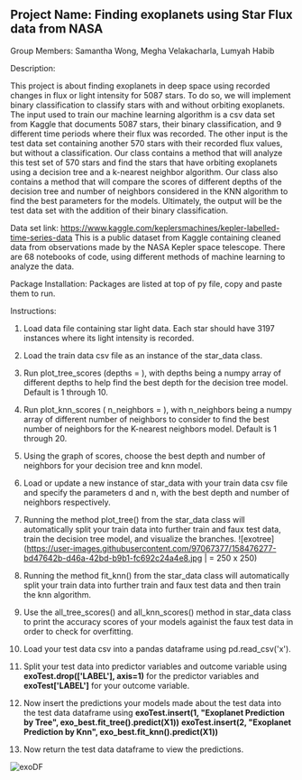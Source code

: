 
## Project Name: Finding exoplanets using Star Flux data from NASA

Group Members: Samantha Wong, Megha Velakacharla, Lumyah Habib

Description: 

This project is about finding exoplanets in deep space using recorded changes in flux
or light intensity for 5087 stars. To do so, we will implement binary classification to classify stars with and without orbiting exoplanets. The input used to train our machine learning algorithm is a csv data set from Kaggle that documents 5087 stars, their binary classification, and 9 different time periods where their flux was recorded. The other input is the test data set containing another 570 stars with their recorded flux values, but without a classification. Our class contains a method that will analyze this test set of 570 stars and find the stars that have orbiting exoplanets using a decision tree and a k-nearest neighbor algorithm. Our class also contains a method that will compare the scores of different depths of the decision tree and number of neighbors considered in the KNN algorithm to find the best parameters for the models. Ultimately, the output will be the test data set with the addition of their binary classification.
  
Data set link: https://www.kaggle.com/keplersmachines/kepler-labelled-time-series-data
This is a public dataset from Kaggle containing cleaned data from observations made by the NASA Kepler space telescope. There are 68 notebooks of code, using different methods of machine learning to analyze the data.

Package Installation:
Packages are listed at top of py file, copy and paste them to run.

Instructions:
1) Load data file containing star light data. Each star should have 3197 instances where its light intensity is recorded. 
2) Load the train data csv file as an instance of the star_data class.
3) Run plot_tree_scores (depths = ), with depths being a numpy array of different depths to help find the best depth for the decision tree model. Default is 1 through 10.
4) Run plot_knn_scores ( n_neighbors = ), with n_neighbors being a numpy array of different number of neighbors to consider to find the best number of neighbors for the K-nearest neighbors model. Default is 1 through 20.
5) Using the graph of scores, choose the best depth and number of neighbors for your decision tree and knn model.
6) Load or update a new instance of star_data with your train data csv file and specify the parameters d and n, with the best depth and number of neighbors respectively. 
7) Running the method plot_tree() from the star_data class will automatically split your train data into further train and faux test data, train the decision tree model, and visualize the branches.
    ![exotree](https://user-images.githubusercontent.com/97067377/158476277-bd47642b-d46a-42bd-b9b1-fc692c24a4e8.jpg | = 250 x 250)

9) Running the method fit_knn() from the star_data class will automatically split your train data into further train and faux test data and then train the knn algorithm.
10) Use the all_tree_scores() and all_knn_scores() method in star_data class to print the accuracy scores of your models againist the faux test data in order to check for overfitting. 
11) Load your test data csv into a pandas dataframe using pd.read_csv('x').
12) Split your test data into predictor variables and outcome variable using **exoTest.drop(['LABEL'], axis=1)** for the predictor variables and **exoTest['LABEL']** for your outcome variable.
13) Now insert the predictions your models made about the test data into the test data dataframe using 
  **exoTest.insert(1, "Exoplanet Prediction by Tree", exo_best.fit_tree().predict(X1))**
  **exoTest.insert(2, "Exoplanet Prediction by Knn", exo_best.fit_knn().predict(X1))**
13) Now return the test data dataframe to view the predictions. 
    

![exoDF](https://user-images.githubusercontent.com/97067377/158475988-40ada8d3-8208-45ea-8e0e-b6ca7a983476.jpg)





